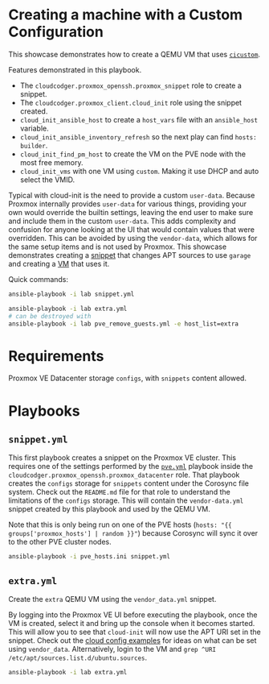 # Creating a machine with a Custom Configuration

This showcase demonstrates how to create a QEMU VM that uses [`cicustom`](https://pve.proxmox.com/wiki/Cloud-Init_Support#_custom_cloud_init_configuration).

Features demonstrated in this playbook.

- The `cloudcodger.proxmox_openssh.proxmox_snippet` role to create a snippet.
- The `cloudcodger.proxmox_client.cloud_init` role using the snippet created.
- `cloud_init_ansible_host` to create a `host_vars` file with an `ansible_host` variable.
- `cloud_init_ansible_inventory_refresh` so the next play can find `hosts: builder`.
- `cloud_init_find_pm_host` to create the VM on the PVE node with the most free memory.
- `cloud_init_vms` with one VM using `custom`. Making it use DHCP and auto select the VMID.

Typical with cloud-init is the need to provide a custom `user-data`. Because Proxmox internally provides `user-data` for various things, providing your own would override the builtin settings, leaving the end user to make sure and include them in the custom `user-data`. This adds complexity and confusion for anyone looking at the UI that would contain values that were overridden. This can be avoided by using the `vendor-data`, which allows for the same setup items and is not used by Proxmox. This showcase demonstrates creating a [snippet](#snippetyml) that changes APT sources to use `garage` and creating a [VM](#extrayml) that uses it.

Quick commands:

```bash
ansible-playbook -i lab snippet.yml

ansible-playbook -i lab extra.yml
# can be destroyed with
ansible-playbook -i lab pve_remove_guests.yml -e host_list=extra
```

# Requirements

Proxmox VE Datacenter storage `configs`, with `snippets` content allowed.

# Playbooks

## `snippet.yml`

This first playbook creates a snippet on the Proxmox VE cluster. This requires one of the settings performed by the [`pve.yml`](PVE.md) playbook inside the `cloudcodger.proxmox_openssh.proxmox_datacenter` role. That playbook creates the `configs` storage for `snippets` content under the Corosync file system. Check out the `README.md` file for that role to understand the limitations of the `configs` storage. This will contain the `vendor-data.yml` snippet created by this playbook and used by the QEMU VM.

Note that this is only being run on one of the PVE hosts (`hosts: "{{ groups['proxmox_hosts'] | random }}"`) because Corosync will sync it over to the other PVE cluster nodes.

```bash
ansible-playbook -i pve_hosts.ini snippet.yml
```

## `extra.yml`

Create the `extra` QEMU VM using the `vendor_data.yml` snippet.

By logging into the Proxmox VE UI before executing the playbook, once the VM is created, select it and bring up the console when it becomes started. This will allow you to see that `cloud-init` will now use the APT URI set in the snippet. Check out the [cloud config examples](https://cloudinit.readthedocs.io/en/latest/reference/examples.html) for ideas on what can be set using `vendor_data`. Alternatively, login to the VM and `grep ^URI /etc/apt/sources.list.d/ubuntu.sources`.

```bash
ansible-playbook -i lab extra.yml
```
